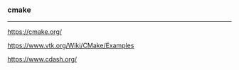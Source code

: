 
### cmake
---

https://cmake.org/

https://www.vtk.org/Wiki/CMake/Examples

https://www.cdash.org/

